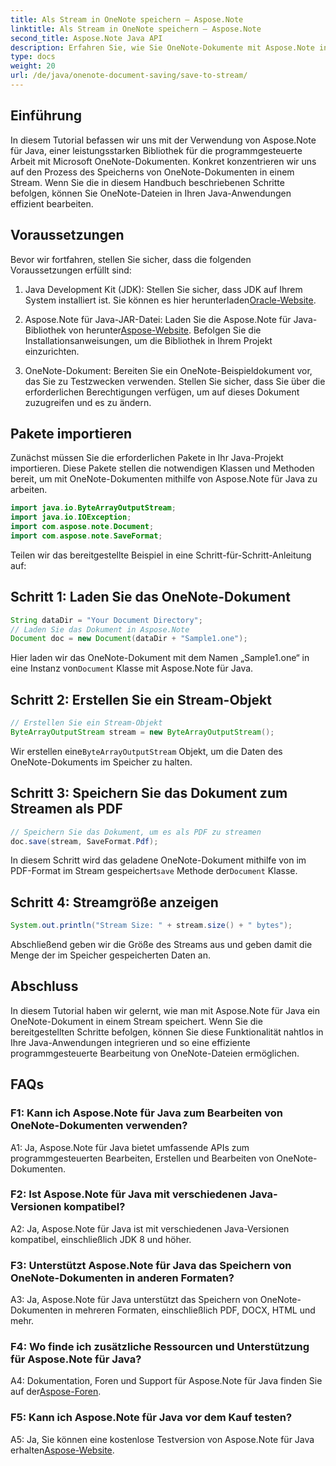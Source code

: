 ```yaml
---
title: Als Stream in OneNote speichern – Aspose.Note
linktitle: Als Stream in OneNote speichern – Aspose.Note
second_title: Aspose.Note Java API
description: Erfahren Sie, wie Sie OneNote-Dokumente mit Aspose.Note in einem Stream in Java speichern. Integrieren Sie diese Funktionalität mühelos in Ihre Anwendungen.
type: docs
weight: 20
url: /de/java/onenote-document-saving/save-to-stream/
---
```

## Einführung

In diesem Tutorial befassen wir uns mit der Verwendung von Aspose.Note für Java, einer leistungsstarken Bibliothek für die programmgesteuerte Arbeit mit Microsoft OneNote-Dokumenten. Konkret konzentrieren wir uns auf den Prozess des Speicherns von OneNote-Dokumenten in einem Stream. Wenn Sie die in diesem Handbuch beschriebenen Schritte befolgen, können Sie OneNote-Dateien in Ihren Java-Anwendungen effizient bearbeiten.

## Voraussetzungen

Bevor wir fortfahren, stellen Sie sicher, dass die folgenden Voraussetzungen erfüllt sind:

1.  Java Development Kit (JDK): Stellen Sie sicher, dass JDK auf Ihrem System installiert ist. Sie können es hier herunterladen[Oracle-Website](https://www.oracle.com/java/technologies/javase-jdk11-downloads.html).
   
2.  Aspose.Note für Java-JAR-Datei: Laden Sie die Aspose.Note für Java-Bibliothek von herunter[Aspose-Website](https://releases.aspose.com/note/java/). Befolgen Sie die Installationsanweisungen, um die Bibliothek in Ihrem Projekt einzurichten.

3. OneNote-Dokument: Bereiten Sie ein OneNote-Beispieldokument vor, das Sie zu Testzwecken verwenden. Stellen Sie sicher, dass Sie über die erforderlichen Berechtigungen verfügen, um auf dieses Dokument zuzugreifen und es zu ändern.

## Pakete importieren

Zunächst müssen Sie die erforderlichen Pakete in Ihr Java-Projekt importieren. Diese Pakete stellen die notwendigen Klassen und Methoden bereit, um mit OneNote-Dokumenten mithilfe von Aspose.Note für Java zu arbeiten.

```java
import java.io.ByteArrayOutputStream;
import java.io.IOException;
import com.aspose.note.Document;
import com.aspose.note.SaveFormat;
```

Teilen wir das bereitgestellte Beispiel in eine Schritt-für-Schritt-Anleitung auf:

## Schritt 1: Laden Sie das OneNote-Dokument

```java
String dataDir = "Your Document Directory";
// Laden Sie das Dokument in Aspose.Note
Document doc = new Document(dataDir + "Sample1.one");
```

 Hier laden wir das OneNote-Dokument mit dem Namen „Sample1.one“ in eine Instanz von`Document` Klasse mit Aspose.Note für Java.

## Schritt 2: Erstellen Sie ein Stream-Objekt

```java
// Erstellen Sie ein Stream-Objekt
ByteArrayOutputStream stream = new ByteArrayOutputStream();
```

 Wir erstellen eine`ByteArrayOutputStream` Objekt, um die Daten des OneNote-Dokuments im Speicher zu halten.

## Schritt 3: Speichern Sie das Dokument zum Streamen als PDF

```java
// Speichern Sie das Dokument, um es als PDF zu streamen
doc.save(stream, SaveFormat.Pdf);
```

 In diesem Schritt wird das geladene OneNote-Dokument mithilfe von im PDF-Format im Stream gespeichert`save` Methode der`Document` Klasse.

## Schritt 4: Streamgröße anzeigen

```java
System.out.println("Stream Size: " + stream.size() + " bytes");
```

Abschließend geben wir die Größe des Streams aus und geben damit die Menge der im Speicher gespeicherten Daten an.

## Abschluss

In diesem Tutorial haben wir gelernt, wie man mit Aspose.Note für Java ein OneNote-Dokument in einem Stream speichert. Wenn Sie die bereitgestellten Schritte befolgen, können Sie diese Funktionalität nahtlos in Ihre Java-Anwendungen integrieren und so eine effiziente programmgesteuerte Bearbeitung von OneNote-Dateien ermöglichen.

## FAQs

### F1: Kann ich Aspose.Note für Java zum Bearbeiten von OneNote-Dokumenten verwenden?

A1: Ja, Aspose.Note für Java bietet umfassende APIs zum programmgesteuerten Bearbeiten, Erstellen und Bearbeiten von OneNote-Dokumenten.

### F2: Ist Aspose.Note für Java mit verschiedenen Java-Versionen kompatibel?

A2: Ja, Aspose.Note für Java ist mit verschiedenen Java-Versionen kompatibel, einschließlich JDK 8 und höher.

### F3: Unterstützt Aspose.Note für Java das Speichern von OneNote-Dokumenten in anderen Formaten?

A3: Ja, Aspose.Note für Java unterstützt das Speichern von OneNote-Dokumenten in mehreren Formaten, einschließlich PDF, DOCX, HTML und mehr.

### F4: Wo finde ich zusätzliche Ressourcen und Unterstützung für Aspose.Note für Java?

A4: Dokumentation, Foren und Support für Aspose.Note für Java finden Sie auf der[Aspose-Foren](https://forum.aspose.com/c/note/28).

### F5: Kann ich Aspose.Note für Java vor dem Kauf testen?

 A5: Ja, Sie können eine kostenlose Testversion von Aspose.Note für Java erhalten[Aspose-Website](https://releases.aspose.com/).